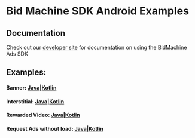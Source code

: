 # Bid Machine SDK Android Examples

## Documentation 

Check out our [developer site](https://wiki.appodeal.com/display/BID/BidMachine+Android+SDK+Documentation) for documentation on using the BidMachine Ads SDK

## Examples:

#### Banner: [Java](bidmachine-banner/src/main/java/io/bidmachine/examples/BannerJavaActivity.java)|[Kotlin](bidmachine-banner/src/main/java/io/bidmachine/examples/BannerKotlinActivity.kt)

#### Interstitial: [Java](bidmachine-interstitial/src/main/java/io/bidmachine/examples/InterstitialJavaActivity.java)|[Kotlin](bidmachine-interstitial/src/main/java/io/bidmachine/examples/InterstitialKotlinActivity.kt)

#### Rewarded Video: [Java](bidmachine-rewarded/src/main/java/io/bidmachine/examples/RewardedJavaActivity.java)|[Kotlin](bidmachine-rewarded/src/main/java/io/bidmachine/examples/RewardedKotlinActivity.kt)

#### Request Ads without load: [Java](bidmachine-requests/src/main/java/io/bidmachine/examples/RequestsJavaActivity.java)|[Kotlin](bidmachine-requests/src/main/java/io/bidmachine/examples/RequestsKotlinExample.kt)
